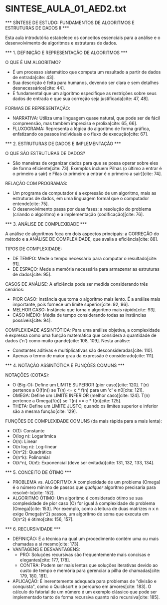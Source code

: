 SINTESE_AULA_01_AED2.txt
=====================================================================

*** SÍNTESE DE ESTUDO: FUNDAMENTOS DE ALGORITMOS E ESTRUTURAS DE DADOS II ***

Esta aula introdutória estabelece os conceitos essenciais para a análise e o desenvolvimento de algoritmos e estruturas de dados.


*** 1. DEFINIÇÃO E REPRESENTAÇÃO DE ALGORITMOS ***

O QUE É UM ALGORITMO?
- É um processo sistemático que computa um resultado a partir de dados de entrada[cite: 43].
- Sua descrição é feita para humanos, devendo ser clara e sem detalhes desnecessários[cite: 44].
- É fundamental que um algoritmo especifique as restrições sobre seus dados de entrada e que sua correção seja justificada[cite: 47, 48].

FORMAS DE REPRESENTAÇÃO:
- NARRATIVA: Utiliza uma linguagem quase natural, que pode ser de fácil compreensão, mas também imprecisa e prolixa[cite: 65, 66].
- FLUXOGRAMA: Representa a lógica do algoritmo de forma gráfica, enfatizando os passos individuais e o fluxo de execução[cite: 67].


*** 2. ESTRUTURAS DE DADOS E IMPLEMENTAÇÃO ***

O QUE SÃO ESTRUTURAS DE DADOS?
- São maneiras de organizar dados para que se possa operar sobre eles de forma eficiente[cite: 73]. Exemplos incluem Pilhas (o último a entrar é o primeiro a sair) e Filas (o primeiro a entrar é o primeiro a sair)[cite: 74].

RELAÇÃO COM PROGRAMAS:
- Um programa de computador é a expressão de um algoritmo, mais as estruturas de dados, em uma linguagem formal que o computador entende[cite: 75].
- O desenvolvimento passa por duas fases: a resolução do problema (criando o algoritmo) e a implementação (codificação)[cite: 76].


*** 3. ANÁLISE DE COMPLEXIDADE ***

A análise de algoritmos foca em dois aspectos principais: a CORREÇÃO do método e a ANÁLISE DE COMPLEXIDADE, que avalia a eficiência[cite: 88].

TIPOS DE COMPLEXIDADE:
- DE TEMPO: Mede o tempo necessário para computar o resultado[cite: 91].
- DE ESPAÇO: Mede a memória necessária para armazenar as estruturas de dados[cite: 95].

CASOS DE ANÁLISE: A eficiência pode ser medida considerando três cenários:
- PIOR CASO: Instância que torna o algoritmo mais lento. É a análise mais importante, pois fornece um limite superior[cite: 92, 96].
- MELHOR CASO: Instância que torna o algoritmo mais rápido[cite: 93].
- CASO MÉDIO: Média de tempo considerando todas as instâncias possíveis[cite: 94].

COMPLEXIDADE ASSINTÓTICA: Para uma análise objetiva, a complexidade é expressa como uma função matemática que considera a quantidade de dados ('n') como muito grande[cite: 108, 109]. Nesta análise:
- Constantes aditivas e multiplicativas são desconsideradas[cite: 110].
- Apenas o termo de maior grau da expressão é considerado[cite: 111].


*** 4. NOTAÇÃO ASSINTÓTICA E FUNÇÕES COMUNS ***

NOTAÇÕES (COTAS):
- O (Big-O): Define um LIMITE SUPERIOR (pior caso)[cite: 120]. T(n) pertence a O(f(n)) se T(n) <= c * f(n) para um 'c' e n0[cite: 121].
- OMEGA: Define um LIMITE INFERIOR (melhor caso)[cite: 124]. T(n) pertence a Omega(f(n)) se T(n) >= c * f(n)[cite: 125].
- THETA: Define um LIMITE JUSTO, quando os limites superior e inferior são a mesma função[cite: 129].

FUNÇÕES DE COMPLEXIDADE COMUNS (da mais rápida para a mais lenta):
- O(1): Constante
- O(log n): Logarítmica
- O(n): Linear
- O(n log n): Log-linear
- O(n^2): Quadrática
- O(n^k): Polinomial
- O(k^n), O(n!): Exponencial (deve ser evitada)[cite: 131, 132, 133, 134].


*** 5. CONCEITO DE ÓTIMO ***

- PROBLEMA vs. ALGORITMO: A complexidade de um problema (Omega) é o número mínimo de passos que *qualquer* algoritmo precisaria para resolvê-lo[cite: 152].
- ALGORITMO ÓTIMO: Um algoritmo é considerado ótimo se sua complexidade de pior caso (O) for igual à complexidade do problema (Omega)[cite: 153]. Por exemplo, como a leitura de duas matrizes n x n exige Omega(n^2) passos, um algoritmo de soma que executa em O(n^2) é ótimo[cite: 156, 157].


*** 6. RECURSIVIDADE ***

- DEFINIÇÃO: É a técnica na qual um procedimento contém uma ou mais chamadas a si mesmo[cite: 173].
- VANTAGENS E DESVANTAGENS:
    - PRÓ: Soluções recursivas são frequentemente mais concisas e elegantes[cite: 177, 178].
    - CONTRA: Podem ser mais lentas que soluções iterativas devido ao custo de tempo e memória para gerenciar a pilha de chamadas[cite: 179, 180, 181].
- APLICAÇÃO: É inerentemente adequada para problemas de "divisão e conquista", como o Quicksort e o percurso em árvores[cite: 183]. O cálculo do fatorial de um número é um exemplo clássico que pode ser implementado tanto de forma recursiva quanto não recursiva[cite: 185].
